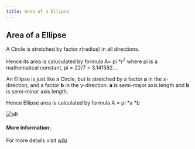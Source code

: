```yaml
---
title: Area of a Ellipse
---
```

## Area of a Ellipse

A Circle is stretched by factor **r**(radius) in all directions.

Hence its area is caluculated by formula A= pi *r<sup>2</sup> where pi is a mathematical constant, pi = 22/7 = 3.141592....

An Ellipse is just like a Circle, but is stretched by a factor **a** in the x-direction, and a factor **b** in the y-direction. 
**a** is semi-major axis length and **b** is semi-minor axis length.

Hence Ellipse area is calculated by formula A = pi *a *b

![alt](http://convertxy.com/media/images/ellipse.gif)

#### More Information:

For more details visit [wiki](https://en.wikipedia.org/wiki/Ellipse)
